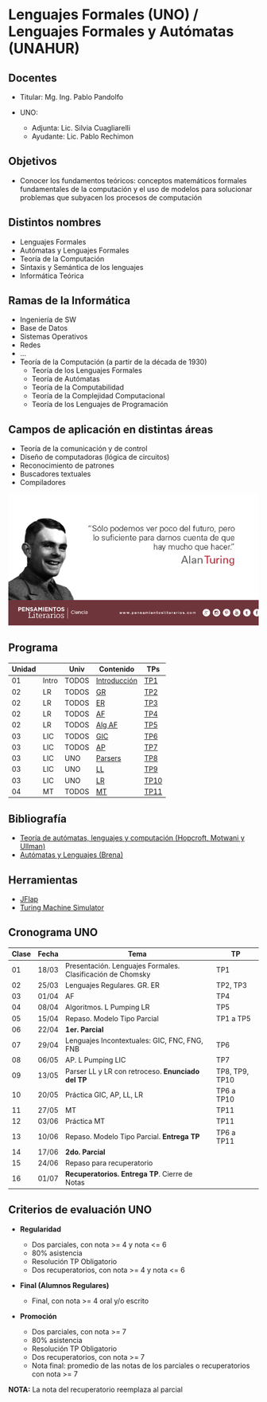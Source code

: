 # Lenguajes Formales (UNO) / Lenguajes Formales y Autómatas (UNAHUR)

## Docentes

* Titular: Mg. Ing. Pablo Pandolfo

* UNO:
  * Adjunta: Lic. Silvia Cuagliarelli
  * Ayudante: Lic. Pablo Rechimon

## Objetivos

* Conocer los fundamentos teóricos: conceptos matemáticos formales fundamentales de la computación y el uso de modelos para solucionar problemas que subyacen los procesos de computación

## Distintos nombres

* Lenguajes Formales
* Autómatas y Lenguajes Formales
* Teoría de la Computación
* Sintaxis y Semántica de los lenguajes
* Informática Teórica

## Ramas de la Informática

* Ingeniería de SW
* Base de Datos
* Sistemas Operativos
* Redes
* ...
* Teoría de la Computación (a partir de la década de 1930)
  * Teoría de los Lenguajes Formales
  * Teoría de Autómatas
  * Teoría de la Computabilidad
  * Teoría de la Complejidad Computacional
  * Teoría de los Lenguajes de Programación

## Campos de aplicación en distintas áreas

* Teoría de la comunicación y de control
* Diseño de computadoras (lógica de circuitos)
* Reconocimiento de patrones
* Buscadores textuales
* Compiladores

![Alan Turing](doc/img/turing2.png)

## Programa

| Unidad |       | Univ  | Contenido                                 | TPs                       |
| --     | --    | --    | --                                        | --                        |
| 01     | Intro | TODOS | [Introducción](doc/01-intro.ipynb)        | [TP1](tps/01-intro.ipynb) |
| 02     | LR    | TODOS | [GR](doc/02-gr.ipynb)                     | [TP2](tps/02-gr.ipynb)    |
| 02     | LR    | TODOS | [ER](doc/03-er.ipynb)                     | [TP3](tps/03-er.ipynb)    |
| 02     | LR    | TODOS | [AF](doc/04-af.ipynb)                     | [TP4](tps/04-af.ipynb)    |
| 02     | LR    | TODOS | [Alg AF](doc/05-algaf.ipynb)              | [TP5](tps/05-algaf.ipynb) |
| 03     | LIC   | TODOS | [GIC](doc/06-gic.ipynb)                   | [TP6](tps/06-gic.ipynb)   |
| 03     | LIC   | TODOS | [AP](doc/07-ap.ipynb)                     | [TP7](tps/07-ap.ipynb)    |
| 03     | LIC   | UNO   | [Parsers](doc/08-parsers-contenido.md)    | [TP8](tps/08-parsers.md)  |
| 03     | LIC   | UNO   | [LL](doc/09-asd-contenido.md)             | [TP9](tps/09-asd.md)      |
| 03     | LIC   | UNO   | [LR](doc/10-asa-contenido.md)             | [TP10](tps/10-asa.md)     |
| 04     | MT    | TODOS | [MT](doc/11-mt-contenido.md)              | [TP11](tps/11-mt.md)      |

## Bibliografía

* [Teoría de autómatas, lenguajes y computación (Hopcroft, Motwani y Ullman)](biblio/Teoria%20de%20automatas,%20lenguajes%20y%20computacion%20(Hopcroft).pdf)
* [Autómatas y Lenguajes (Brena)](biblio/Automatas%20y%20Lenguajes%20(Brena).pdf)

## Herramientas

* [JFlap](https://www.jflap.org/)
* [Turing Machine Simulator](https://turingmachinesimulator.com)

## Cronograma UNO

| **Clase** | **Fecha** | **Tema**                                                   | **TP**         |
| --        | --        | --                                                         | --             |
| 01        | 18/03     | Presentación. Lenguajes Formales. Clasificación de Chomsky | TP1            |
| 02        | 25/03     | Lenguajes Regulares. GR. ER                                | TP2, TP3       |
| 03        | 01/04     | AF                                                         | TP4            |
| 04        | 08/04     | Algoritmos. L Pumping LR                                   | TP5            |
| 05        | 15/04     | Repaso. Modelo Tipo Parcial                                | TP1 a TP5      |
| 06        | 22/04     | **1er. Parcial**                                           |                |
| 07        | 29/04     | Lenguajes Incontextuales: GIC, FNC, FNG, FNB               | TP6            |
| 08        | 06/05     | AP. L Pumping LIC                                          | TP7            |
| 09        | 13/05     | Parser LL y LR con retroceso. **Enunciado del TP**         | TP8, TP9, TP10 |
| 10        | 20/05     | Práctica GIC, AP, LL, LR                                   | TP6 a TP10     |
| 11        | 27/05     | MT                                                         | TP11           |
| 12        | 03/06     | Práctica MT                                                | TP11           |
| 13        | 10/06     | Repaso. Modelo Tipo Parcial. **Entrega TP**                | TP6 a TP11     |
| 14        | 17/06     | **2do. Parcial**                                           |                |
| 15        | 24/06     | Repaso para recuperatorio                                  |                |
| 16        | 01/07     | **Recuperatorios. Entrega TP**. Cierre de Notas            |                |

## Criterios de evaluación UNO

* **Regularidad**
  * Dos parciales, con nota >= 4 y nota <= 6
  * 80% asistencia
  * Resolución TP Obligatorio
  * Dos recuperatorios, con nota >= 4 y nota <= 6

* **Final (Alumnos Regulares)**
  * Final, con nota >= 4 oral y/o escrito

* **Promoción**
  * Dos parciales, con nota >= 7
  * 80% asistencia
  * Resolución TP Obligatorio
  * Dos recuperatorios, con nota >= 7
  * Nota final: promedio de las notas de los parciales o recuperatorios con nota >= 7

**NOTA:** La nota del recuperatorio reemplaza al parcial
